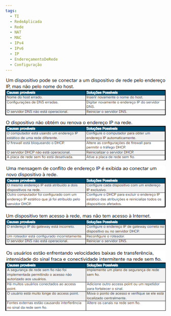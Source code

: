 ```yaml
---
tags:
  - TI
  - RedeAplicada
  - Rede
  - NAT
  - MAC
  - IPv4
  - IPv6
  - IP
  - EndereçamentoDeRede
  - Configuração
---
```

![](./img/Pasted%20image%2020240304165803.png)

![](./img/Pasted%20image%2020240304165814.png)

![](./img/Pasted%20image%2020240304165823.png)

![](./img/Pasted%20image%2020240304165835.png)

![](./img/Pasted%20image%2020240304165844.png)



